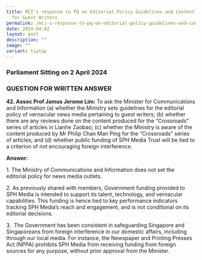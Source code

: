 ```yaml
---
title: MCI's response to PQ on Editorial Policy Guidelines and Content Reviews
  for Guest Writers
permalink: /mci-s-response-to-pq-on-editorial-policy-guidelines-and-content-reviews-for-guest-writers/
date: 2024-04-02
layout: post
description: ""
image: ""
variant: tiptap
---
```

<h3>Parliament Sitting on 2 April 2024</h3>
<h3>QUESTION FOR WRITTEN ANSWER</h3>
<p><strong>42. Assoc Prof Jamus Jerome Lim: </strong>To ask the Minister
for Communications and Information (a) whether the Ministry sets guidelines
for the editorial policy of vernacular news media pertaining to guest writers;
(b) whether there are any reviews done on the content produced for the
“Crossroads” series of articles in Lianhe Zaobao; (c) whether the Ministry
is aware of the content produced by Mr Philip Chan Man Ping for the “Crossroads”
series of articles; and (d) whether public funding of SPH Media Trust will
be tied to a criterion of not encouraging foreign interference.</p>
<p><strong>Answer:</strong>
</p>
<p>1. The Ministry of Communications and Information does not set the editorial
policy for news media outlets.</p>
<p>2. As previously shared with members, Government funding provided to SPH
Media is intended to support its talent, technology, and vernacular capabilities.
This funding is hence tied to key performance indicators tracking SPH Media’s
reach and engagement, and is not conditional on its editorial decisions.</p>
<p>3. &nbsp;The Government has been consistent in safeguarding Singapore
and Singaporeans from foreign interference in our domestic affairs, including
through our local media. For instance, the Newspaper and Printing Presses
Act (NPPA) prohibits SPH Media from receiving funding from foreign sources
for any purpose, without prior approval from the Minister.</p>